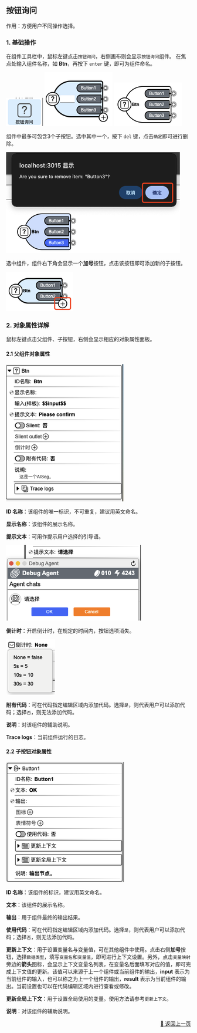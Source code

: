 ## 按钮询问

作用：方便用户不同操作选择。

### 1. 基础操作

在组件工具栏中，鼠标左键点击`按钮询问`，右侧画布则会显示`按钮询问`组件。
在焦点处输入组件名称，如 **Btn**，再按下 `enter` 键，即可为组件命名。
<p>
    <img src="../../../assets/query-confirm2_component_cn.jpg" alt="query-confirm2" />
    <img src="../../../assets/query-confirm1_component_cn.jpg" alt="query-confirm1" />
    <img src="../../../assets/query-confirm3_component_cn.jpg" alt="query-confirm3" />
</p>

组件中最多可包含3个子按钮。选中其中一个，按下 `del` 键，点击`确定`即可进行删除。
<p>
    <img src="../../../assets/query-confirm4_component_cn.jpg" alt="query-confirm4" />
</p>

选中组件，组件右下角会显示一个**加号**按钮，点击该按钮即可添加新的子按钮。

<p>
    <img src="../../../assets/query-confirm5_component_cn.jpg" alt="query-confirm5" />
</p>

### 2. 对象属性详解

鼠标左键点击父组件、子按钮，右侧会显示相应的对象属性面板。

#### 2.1 父组件对象属性

<p><img src="../../../assets/query-confirm6_component_cn.jpg" alt="query-confirm6" /></p>

**ID 名称**：该组件的唯一标识，不可重复，建议用英文命名。

**显示名称**：该组件的展示名称。

<!-- **输入（样板）**： -->

**提示文本**：可用作提示用户选择的引导语。
<p><img src="../../../assets/query-confirm11_component_cn.jpg" alt="query-confir11" /></p>

<!-- **Silent**：
<p><img src="../../../assets/query-confirm8_component_cn.jpg" alt="query-confir8" /></p>

**Silent outlet**：
<p><img src="../../../assets/query-confirm9_component_cn.jpg" alt="query-confir9" /></p> -->

**倒计时**：开启倒计时，在规定的时间内，按钮选项消失。
<p><img src="../../../assets/query-confirm10_component_cn.jpg" alt="query-confir10" /></p>

**附有代码**：可在代码指定编辑区域内添加代码。选择`是`，则代表用户可以添加代码；选择`否`，则无法添加代码。

**说明**：对该组件的辅助说明。

**Trace logs**：当前组件运行的日志。

#### 2.2 子按钮对象属性

<p><img src="../../../assets/query-confirm7_component_cn.jpg" alt="query-confirm7" /></p>

**ID 名称**：该组件的标识，建议用英文命名。

**文本**：该组件的展示名称。

**输出**：用于组件最终的输出结果。

<!-- **图标**：

**表情符号**： -->

**使用代码**：可在代码指定编辑区域内添加代码。选择`是`，则代表用户可以添加代码；选择`否`，则无法添加代码。

**更新上下文**：用于设置变量名与变量值，可在其他组件中使用。点击右侧**加号**按钮，选择`数据类型`，填写`变量名`和`变量值`，即可进行上下文设置。另外，点击`变量映射`旁边的**箭头**图标，会显示上下文变量名列表，在变量名后面填写对应的值，即可完成上下文值的更新。该值可以来源于上一个组件或当前组件的输出，**input** 表示为当前组件的输入，也可以称之为上一个组件的输出，**result** 表示为当前组件的输出。当前设置也可以在代码编辑区域内进行查看或修改。

**更新全局上下文**：用于设置全局使用的变量。使用方法请参考`更新上下文`。

**说明**：对该组件的辅助说明。

<p align="right" >
  <a href="../../components/interactive/query_confirm-zh_CN.md">
    🔗 返回上一页
  </a>
</p>
